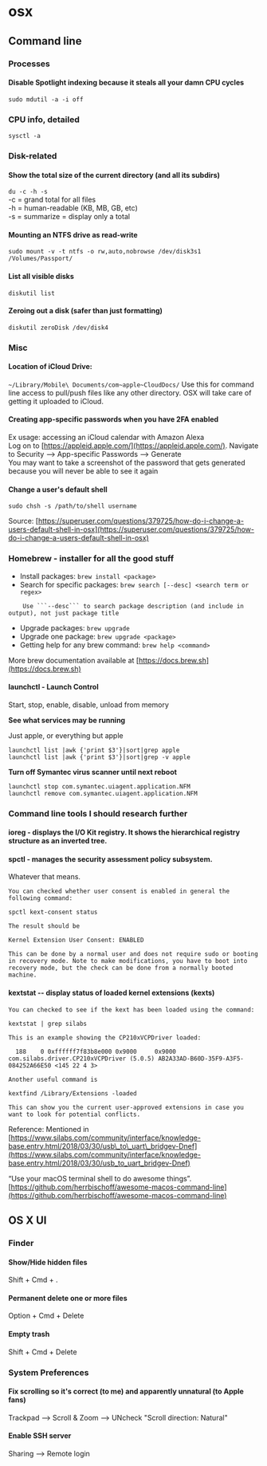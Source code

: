 # osx

## Command line

### Processes

#### Disable Spotlight indexing because it steals all your damn CPU cycles
`sudo mdutil -a -i off`

### CPU info, detailed
```
sysctl -a
```


### Disk-related

#### Show the total size of the current directory \(and all its subdirs\)

`du -c -h -s`  
-c = grand total for all files  
-h = human-readable \(KB, MB, GB, etc\)  
-s = summarize = display only a total

#### Mounting an NTFS drive as read-write

`sudo mount -v -t ntfs -o rw,auto,nobrowse /dev/disk3s1 /Volumes/Passport/`

#### List all visible disks

```text
diskutil list
```

#### Zeroing out a disk \(safer than just formatting\)

```text
diskutil zeroDisk /dev/disk4
```

### Misc

#### Location of iCloud Drive:

`~/Library/Mobile\ Documents/com~apple~CloudDocs/` Use this for command line access to pull/push files like any other directory. OSX will take care of getting it uploaded to iCloud.

#### Creating app-specific passwords when you have 2FA enabled

Ex usage: accessing an iCloud calendar with Amazon Alexa  
Log on to [https://appleid.apple.com/](https://appleid.apple.com/). Navigate to Security --&gt; App-specific Passwords --&gt; Generate  
You may want to take a screenshot of the password that gets generated because you will never be able to see it again

#### Change a user's default shell

`sudo chsh -s /path/to/shell username`

Source: [https://superuser.com/questions/379725/how-do-i-change-a-users-default-shell-in-osx](https://superuser.com/questions/379725/how-do-i-change-a-users-default-shell-in-osx)

### Homebrew - installer for all the good stuff

* Install packages: `brew install <package>`
* Search for specific packages: `brew search [--desc] <search term or regex>`  

```text
    Use ```--desc``` to search package description (and include in output), not just package title
```

* Upgrade packages: `brew upgrade`
* Upgrade one package: `brew upgrade <package>`
* Getting help for any brew command: `brew help <command>`

More brew documentation available at [https://docs.brew.sh](https://docs.brew.sh)

#### launchctl - Launch Control

Start, stop, enable, disable, unload from memory

**See what services may be running**

Just apple, or everything but apple

```text
launchctl list |awk {'print $3'}|sort|grep apple
launchctl list |awk {'print $3'}|sort|grep -v apple
```

**Turn off Symantec virus scanner until next reboot**

```text
launchctl stop com.symantec.uiagent.application.NFM
launchctl remove com.symantec.uiagent.application.NFM
```

### Command line tools I should research further

#### ioreg - displays the I/O Kit registry.  It shows the hierarchical registry structure as an inverted tree.

#### spctl - manages the security assessment policy subsystem.

Whatever that means.

```text
You can checked whether user consent is enabled in general the following command:

spctl kext-consent status 

The result should be 

Kernel Extension User Consent: ENABLED

This can be done by a normal user and does not require sudo or booting in recovery mode. Note to make modifications, you have to boot into recovery mode, but the check can be done from a normally booted machine.
```

#### kextstat -- display status of loaded kernel extensions \(kexts\)

```text
You can checked to see if the kext has been loaded using the command:

kextstat | grep silabs

This is an example showing the CP210xVCPDriver loaded:

  188    0 0xffffff7f83b8e000 0x9000     0x9000     com.silabs.driver.CP210xVCPDriver (5.0.5) AB2A33AD-B60D-35F9-A3F5-084252A66E50 <145 22 4 3>

Another useful command is

kextfind /Library/Extensions -loaded

This can show you the current user-approved extensions in case you want to look for potential conflicts.
```

Reference: Mentioned in [https://www.silabs.com/community/interface/knowledge-base.entry.html/2018/03/30/usb\_to\_uart\_bridgev-Dnef](https://www.silabs.com/community/interface/knowledge-base.entry.html/2018/03/30/usb_to_uart_bridgev-Dnef)

“Use your macOS terminal shell to do awesome things”. [https://github.com/herrbischoff/awesome-macos-command-line](https://github.com/herrbischoff/awesome-macos-command-line)

## OS X UI

### Finder

#### Show/Hide hidden files
Shift + Cmd + .

#### Permanent delete one or more files

Option + Cmd + Delete

#### Empty trash

Shift + Cmd + Delete

### System Preferences

#### Fix scrolling so it's correct \(to me\) and apparently unnatural \(to Apple fans\)

Trackpad --&gt; Scroll & Zoom --&gt; UNcheck "Scroll direction: Natural"

#### Enable SSH server

Sharing --&gt; Remote login

